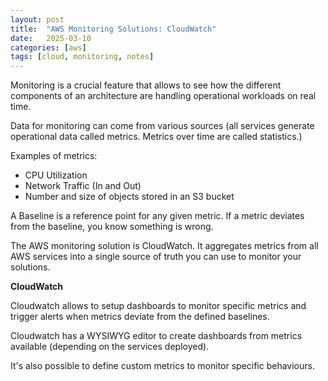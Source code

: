 ```yaml
---
layout: post
title:  "AWS Monitoring Solutions: CloudWatch"
date:   2025-03-10
categories: [aws]
tags: [cloud, monitoring, notes]
---
```

Monitoring is a crucial feature that allows to see how the different components of an architecture are handling operational workloads on real time.

Data for monitoring can come from various sources (all services generate operational data called metrics. Metrics over time are called statistics.)

Examples of metrics:

- CPU Utilization
- Network Traffic (In and Out)
- Number and size of objects stored in an S3 bucket

A Baseline is a reference point for any given metric. If a metric deviates from the baseline, you know something is wrong.

The AWS monitoring solution is CloudWatch. It aggregates metrics from all AWS services into a single source of truth you can use to monitor your solutions.

**CloudWatch**

Cloudwatch allows to setup dashboards to monitor specific metrics and trigger alerts when metrics deviate from the defined baselines.

Cloudwatch has a WYSIWYG editor to create dashboards from metrics available (depending on the services deployed). 

It's also possible to define custom metrics to monitor specific behaviours.
